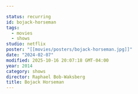 ```yaml
---

status: recurring
id: bojack-horseman
tags:
  - movies
  - shows
studio: netflix
poster: "[[movies/posters/bojack-horseman.jpg]]"
date: "2024-02-07"
modified: 2025-10-16 20:07:18 GMT-04:00
year: 2014
category: shows
director: Raphael Bob-Waksberg
title: Bojack Horseman
---
```

